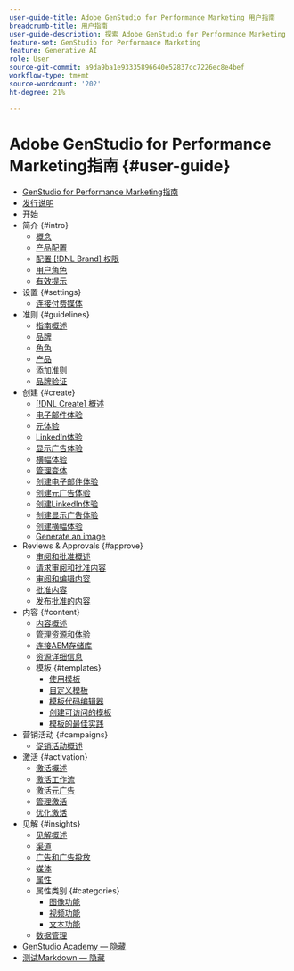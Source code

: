 ```yaml
---
user-guide-title: Adobe GenStudio for Performance Marketing 用户指南
breadcrumb-title: 用户指南
user-guide-description: 探索 Adobe GenStudio for Performance Marketing 功能。了解如何快速创建品牌资产、生成变体并优化体验。
feature-set: GenStudio for Performance Marketing
feature: Generative AI
role: User
source-git-commit: a9da9ba1e93335896640e52837cc7226ec8e4bef
workflow-type: tm+mt
source-wordcount: '202'
ht-degree: 21%

---
```



# Adobe GenStudio for Performance Marketing指南 {#user-guide}

+ [GenStudio for Performance Marketing指南](home.md)
+ [发行说明](release-notes.md)
+ [开始](get-started.md)
+ 简介 {#intro}
   + [概念](concepts.md)
   + [产品配置](product-provisioning.md)
   + [配置 [!DNL Brand] 权限](configure-brand-permissions.md)
   + [用户角色](user-roles.md)
   + [有效提示](effective-prompts.md)
+ 设置 {#settings}
   + [连接付费媒体](connectors/connect-channel.md)
+ 准则 {#guidelines}
   + [指南概述](guidelines/overview.md)
   + [品牌](guidelines/brands.md)
   + [角色](guidelines/personas.md)
   + [产品](guidelines/products.md)
   + [添加准则](guidelines/add-guidelines.md)
   + [品牌验证](guidelines/brand-validation.md)
+ 创建 {#create}
   + [[!DNL Create] 概述](create/overview.md)
   + [电子邮件体验](create/email-experiences.md)
   + [元体验](create/meta-experiences.md)
   + [LinkedIn体验](create/linkedin-experiences.md)
   + [显示广告体验](create/display-ad-experiences.md)
   + [横幅体验](create/banner-experiences.md)
   + [管理变体](create/manage-variants.md)
   + [创建电子邮件体验](create/create-email-experience.md)
   + [创建元广告体验](create/create-meta-ad.md)
   + [创建LinkedIn体验](create/create-linkedin.md)
   + [创建显示广告体验](create/create-display-ad.md)
   + [创建横幅体验](create/create-banner-experience.md)
   + [Generate an image](create/generate-assets.md)
+ Reviews &amp; Approvals {#approve}
   + [审阅和批准概述](approvals/overview.md)
   + [请求审阅和批准内容](approvals/request-review.md)
   + [审阅和编辑内容](approvals/review-and-edit.md)
   + [批准内容](approvals/approve-content.md)
   + [发布批准的内容](approvals/publish-content.md)
+ 内容 {#content}
   + [内容概述](content/overview.md)
   + [管理资源和体验](content/manage-assets.md)
   + [连接AEM存储库](content/connect-aem-repo.md)
   + [资源详细信息](content/asset-details.md)
   + 模板 {#templates}
      + [使用模板](content/use-templates.md)
      + [自定义模板](content/customize-template.md)
      + [模板代码编辑器](content/code-editor.md)
      + [创建可访问的模板](content/accessibility-for-templates.md)
      + [模板的最佳实践](content/best-practices-for-templates.md)
+ 营销活动 {#campaigns}
   + [促销活动概述](campaigns/overview.md)
+ 激活 {#activation}
   + [激活概述](activation/overview.md)
   + [激活工作流](activation/create-activation.md)
   + [激活元广告](activation/activate-meta-ad.md)
   + [管理激活](activation/manage-activations.md)
   + [优化激活](activation/troubleshooting.md)
+ 见解 {#insights}
   + [见解概述](insights/overview.md)
   + [渠道](insights/channels.md)
   + [广告和广告投放](insights/ads.md)
   + [媒体](insights/media.md)
   + [属性](insights/attributes.md)
   + 属性类别 {#categories}
      + [图像功能](insights/image-features.md)
      + [视频功能](insights/video-features.md)
      + [文本功能](insights/text-features.md)
   + [数据管理](insights/data-management.md)
+ [GenStudio Academy — 隐藏](genstudioacademy.md)
+ [测试Markdown — 隐藏](test-markdown.md)
